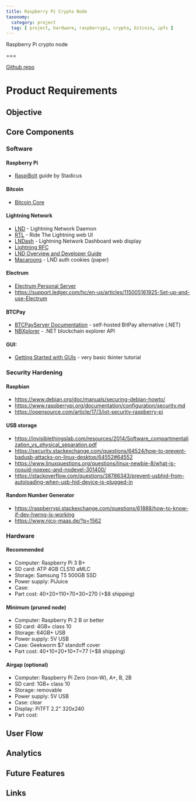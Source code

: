 ```yaml
---
title: Raspberry Pi Crypto Node
taxonomy:
  category: project
  tag: [ project, hardware, raspberrypi, crypto, bitcoin, ipfs ]
---
```


Raspberry Pi crypto node

===

[Github repo](https://github.com/thinkmassive/)

# Product Requirements

## Objective

## Core Components

### Software
#### Raspberry Pi
- [RaspiBolt]() guide by Stadicus
#### Bitcoin
- [Bitcoin Core]()
#### Lightning Network
- [LND](https://github.com/lightningnetwork/lnd) - Lightning Network Daemon
- [RTL]() - Ride The Lightning web UI
- [LNDash]() - Lightning Network Dashboard web display
- [Lightning RFC](https://github.com/lightningnetwork/lightning-rfc/blob/master/00-introduction.md)
- [LND Overview and Developer Guide](https://dev.lightning.community/overview/)
- [Macaroons](http://theory.stanford.edu/%7Eataly/Papers/macaroons.pdf) - LND auth cookies (paper)
#### Electrum
- [Electrum Personal Server]()
- https://support.ledger.com/hc/en-us/articles/115005161925-Set-up-and-use-Electrum
#### BTCPay
- [BTCPayServer Documentation](https://github.com/btcpayserver/btcpayserver-doc#documentation) - self-hosted BitPay alternative (.NET)
- [NBXplorer](https://hub.docker.com/r/nicolasdorier/nbxplorer/) - .NET blockchain explorer API
#### GUI:
- [Getting Started with GUIs](https://projects.raspberrypi.org/en/projects/getting-started-with-guis) - very basic tkinter tutorial

### Security Hardening
#### Raspbian
- https://www.debian.org/doc/manuals/securing-debian-howto/
- https://www.raspberrypi.org/documentation/configuration/security.md
- https://opensource.com/article/17/3/iot-security-raspberry-pi
#### USB storage
- https://invisiblethingslab.com/resources/2014/Software_compartmentalization_vs_physical_separation.pdf
- https://security.stackexchange.com/questions/64524/how-to-prevent-badusb-attacks-on-linux-desktop/64552#64552
- https://www.linuxquestions.org/questions/linux-newbie-8/what-is-nosuid-noexec-and-nodevel-301400/
- https://stackoverflow.com/questions/38786343/prevent-usbhid-from-autoloading-when-usb-hid-device-is-plugged-in
#### Random Number Generator
- https://raspberrypi.stackexchange.com/questions/61888/how-to-know-if-dev-hwrng-is-working
- https://www.nico-maas.de/?p=1562

### Hardware
#### Recommended
- Computer: Raspberry Pi 3 B+
- SD card: ATP 4GB CLS10 aMLC
- Storage: Samsung T5 500GB SSD
- Power supply: PiJuice
- Case: 
- Part cost: 40+20+110+70+30=270 (+$8 shipping)
#### Minimum (pruned node)
- Computer: Raspberry Pi 2 B or better
- SD card: 4GB+ class 10
- Storage: 64GB+ USB 
- Power supply: 5V USB
- Case: Geekworm $7 standoff cover
- Part cost: 40+10+20+10+7=77 (+$8 shipping)
#### Airgap (optional)
- Computer: Raspberry Pi Zero (non-W), A+, B, 2B
- SD card: 1GB+ class 10
- Storage: removable
- Power supply: 5V USB
- Case: clear
- Display: PiTFT 2.2" 320x240
- Part cost: 

## User Flow

## Analytics

## Future Features

## Links
